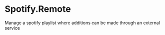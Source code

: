Spotify.Remote
==============

Manage a spotify playlist where additions can be made through an external service
